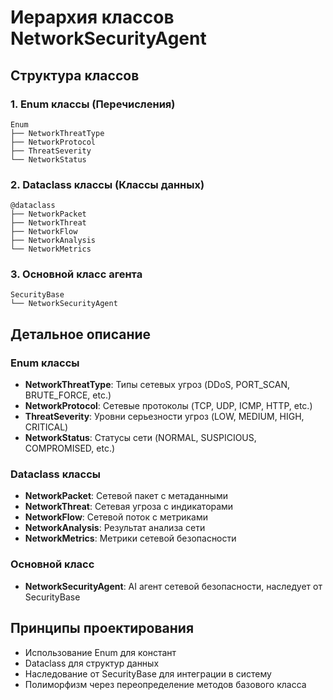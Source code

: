 # Иерархия классов NetworkSecurityAgent

## Структура классов

### 1. Enum классы (Перечисления)
```
Enum
├── NetworkThreatType
├── NetworkProtocol  
├── ThreatSeverity
└── NetworkStatus
```

### 2. Dataclass классы (Классы данных)
```
@dataclass
├── NetworkPacket
├── NetworkThreat
├── NetworkFlow
├── NetworkAnalysis
└── NetworkMetrics
```

### 3. Основной класс агента
```
SecurityBase
└── NetworkSecurityAgent
```

## Детальное описание

### Enum классы
- **NetworkThreatType**: Типы сетевых угроз (DDoS, PORT_SCAN, BRUTE_FORCE, etc.)
- **NetworkProtocol**: Сетевые протоколы (TCP, UDP, ICMP, HTTP, etc.)
- **ThreatSeverity**: Уровни серьезности угроз (LOW, MEDIUM, HIGH, CRITICAL)
- **NetworkStatus**: Статусы сети (NORMAL, SUSPICIOUS, COMPROMISED, etc.)

### Dataclass классы
- **NetworkPacket**: Сетевой пакет с метаданными
- **NetworkThreat**: Сетевая угроза с индикаторами
- **NetworkFlow**: Сетевой поток с метриками
- **NetworkAnalysis**: Результат анализа сети
- **NetworkMetrics**: Метрики сетевой безопасности

### Основной класс
- **NetworkSecurityAgent**: AI агент сетевой безопасности, наследует от SecurityBase

## Принципы проектирования
- Использование Enum для констант
- Dataclass для структур данных
- Наследование от SecurityBase для интеграции в систему
- Полиморфизм через переопределение методов базового класса